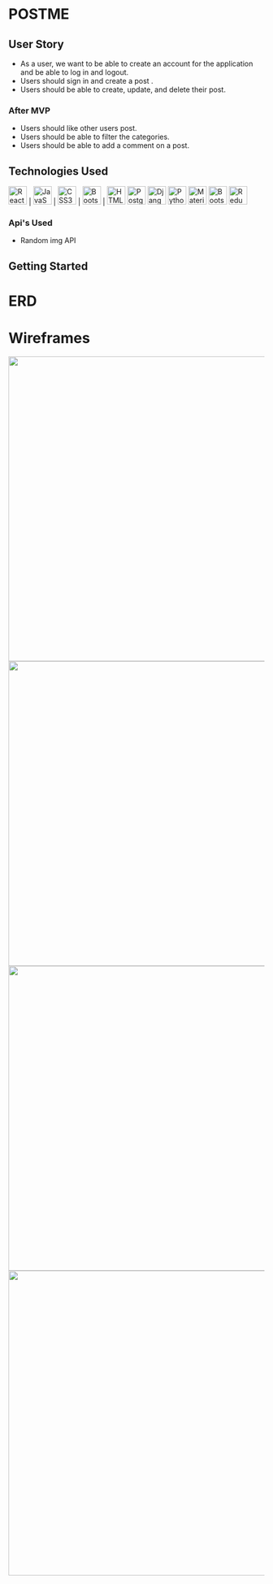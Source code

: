 # POSTME


## User Story

- As a user, we want to be able to create an account for the application and be able to log in and logout.
- Users should sign in and create a post .
- Users should be able to create, update, and delete their  post.

### After MVP

- Users should like other users post.
- Users should be able to filter the categories.
- Users should be able to add a comment on a post.


## Technologies Used

<img src="https://raw.githubusercontent.com/danielcranney/readme-generator/main/public/icons/skills/react-colored.svg" width="36" height="36" alt="React"> | 
<img src="https://raw.githubusercontent.com/danielcranney/readme-generator/main/public/icons/skills/javascript-colored.svg" width="36" height="36" alt="JavaScript"> |
<img src="https://raw.githubusercontent.com/danielcranney/readme-generator/main/public/icons/skills/css3-colored.svg" width="36" height="36" alt="CSS3"> |
<img src="https://raw.githubusercontent.com/danielcranney/readme-generator/main/public/icons/skills/bootstrap-colored.svg" width="36" height="36" alt="Bootstrap"> |
<img src="https://raw.githubusercontent.com/danielcranney/readme-generator/main/public/icons/skills/html5-colored.svg" width="36" height="36" alt="HTML5">
<img src="https://raw.githubusercontent.com/danielcranney/readme-generator/main/public/icons/skills/postgresql-colored.svg" width="36" height="36" alt="PostgreSQL">
<img src="https://raw.githubusercontent.com/danielcranney/readme-generator/main/public/icons/skills/django-colored-dark.svg" width="36" height="36" alt="Django">
<img src="https://raw.githubusercontent.com/danielcranney/readme-generator/main/public/icons/skills/python-colored.svg" width="36" height="36" alt="Python">
<img src="https://raw.githubusercontent.com/danielcranney/readme-generator/main/public/icons/skills/materialui-colored.svg" width="36" height="36" alt="Material UI">
<img src="https://raw.githubusercontent.com/danielcranney/readme-generator/main/public/icons/skills/bootstrap-colored.svg" width="36" height="36" alt="Bootstrap">
<img src="https://raw.githubusercontent.com/danielcranney/readme-generator/main/public/icons/skills/redux-colored.svg" width="36" height="36" alt="Redux">


### Api's Used

- Random img API

## Getting Started

# ERD


# Wireframes
<img src="https://i.imgur.com/f9Ku9au.png" width="800" height="600">
<img src="https://i.imgur.com/20lWZ3q.png" width="800" height="600">
<img src="https://i.imgur.com/jolZ0mg.png" width="800" height="600">
<img src="https://i.imgur.com/DKA7FV8.png" width="800" height="600">
